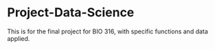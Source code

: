 # Project-Data-Science
This is for the final project for BIO 316, with specific functions and data applied.
